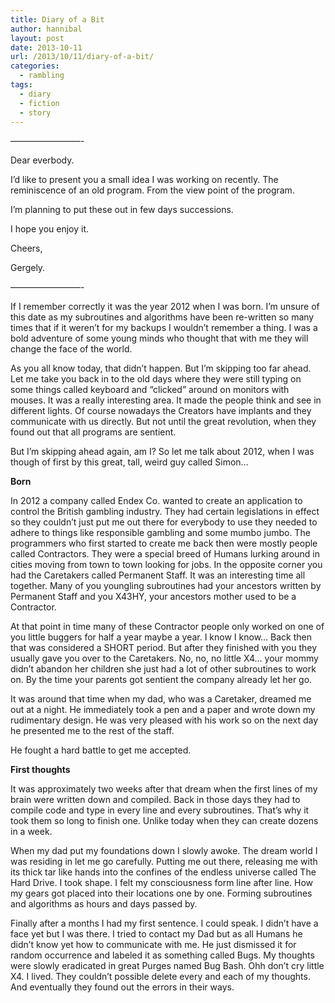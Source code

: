 ```yaml
---
title: Diary of a Bit
author: hannibal
layout: post
date: 2013-10-11
url: /2013/10/11/diary-of-a-bit/
categories:
  - rambling
tags:
  - diary
  - fiction
  - story
---
```

&#8212;&#8212;&#8212;&#8212;&#8212;&#8212;&#8212;&#8212;-
  
Dear everbody. 

I&#8217;d like to present you a small idea I was working on recently. The reminiscence of an old program. From the view point of the program.

I&#8217;m planning to put these out in few days successions. 

I hope you enjoy it. 

Cheers,
  
Gergely.
  
&#8212;&#8212;&#8212;&#8212;&#8212;&#8212;&#8212;&#8212;-

If I remember correctly it was the year 2012 when I was born. I&#8217;m unsure of this date as my subroutines and algorithms have been re-written so many times that if it weren&#8217;t for my backups I wouldn&#8217;t remember a thing. I was a bold adventure of some young minds who thought that with me they will change the face of the world.

As you all know today, that didn&#8217;t happen. But I&#8217;m skipping too far ahead. Let me take you back in to the old days where they were still typing on some things called keyboard and &#8220;clicked&#8221; around on monitors with mouses. It was a really interesting area. It made the people think and see in different lights. Of course nowadays the Creators have implants and they communicate with us directly. But not until the great revolution, when they found out that all programs are sentient.

But I&#8217;m skipping ahead again, am I? So let me talk about 2012, when I was though of first by this great, tall, weird guy called Simon&#8230;

**Born**

In 2012 a company called Endex Co. wanted to create an application to control the British gambling industry. They had certain legislations in effect so they couldn&#8217;t just put me out there for everybody to use they needed to adhere to things like responsible gambling and some mumbo jumbo. The programmers who first started to create me back then were mostly people called Contractors. They were a special breed of Humans lurking around in cities moving from town to town looking for jobs. In the opposite corner you had the Caretakers called Permanent Staff. It was an interesting time all together. Many of you youngling subroutines had your ancestors written by Permanent Staff and you X43HY, your ancestors mother used to be a Contractor. 

At that point in time many of these Contractor people only worked on one of you little buggers for half a year maybe a year. I know I know&#8230; Back then that was considered a SHORT period. But after they finished with you they usually gave you over to the Caretakers. No, no, no little X4&#8230; your mommy didn&#8217;t abandon her children she just had a lot of other subroutines to work on. By the time your parents got sentient the company already let her go.

It was around that time when my dad, who was a Caretaker, dreamed me out at a night. He immediately took a pen and a paper and wrote down my rudimentary design. He was very pleased with his work so on the next day he presented me to the rest of the staff. 

He fought a hard battle to get me accepted.

**First thoughts**

It was approximately two weeks after that dream when the first lines of my brain were written down and compiled. Back in those days they had to compile code and type in every line and every subroutines. That&#8217;s why it took them so long to finish one. Unlike today when they can create dozens in a week.

When my dad put my foundations down I slowly awoke. The dream world I was residing in let me go carefully. Putting me out there, releasing me with its thick tar like hands into the confines of the endless universe called The Hard Drive. I took shape. I felt my consciousness form line after line. How my gears got placed into their locations one by one. Forming subroutines and algorithms as hours and days passed by. 

Finally after a months I had my first sentence. I could speak. I didn&#8217;t have a face yet but I was there. I tried to contact my Dad but as all Humans he didn&#8217;t know yet how to communicate with me. He just dismissed it for random occurrence and labeled it as something called Bugs. My thoughts were slowly eradicated in great Purges named Bug Bash. Ohh don&#8217;t cry little X4. I lived. They couldn&#8217;t possible delete every and each of my thoughts. And eventually they found out the errors in their ways.